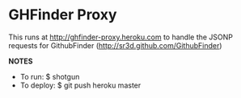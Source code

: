 # GHFinder Proxy

This runs at http://ghfinder-proxy.heroku.com to handle the JSONP requests for GithubFinder (http://sr3d.github.com/GithubFinder)

**NOTES**

* To run:  $ shotgun
* To deploy:  $ git push heroku master
